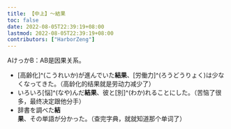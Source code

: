 ```yaml
---
title: 【中上】～結果
toc: false
date: 2022-08-05T22:39:19+08:00
lastmod: 2022-08-05T22:39:19+08:00
contributors: ["HarborZeng"]
---
```


AけっかB：AB是因果关系。

- [高齢化]^(こうれいか)が進んでいた**結果**、[労働力]^(ろうどうりょく)は少なくなってきた。（高龄化的结果就是劳动力减少了）
- いろいろ[悩]^(なや)んだ**結果**、彼と[別]^(わか)れることにした。（苦恼了很多，最终决定跟他分手）
- 辞書を調べた**結果**、その単語が分かった。（查完字典，就就知道那个单词了）


